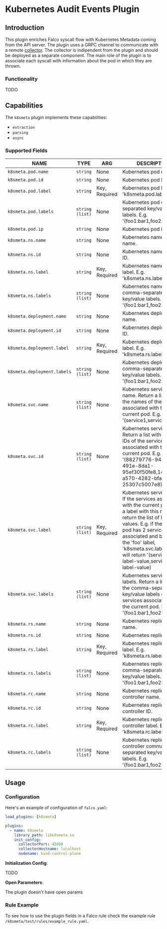 # Kubernetes Audit Events Plugin

## Introduction

This plugin enriches Falco syscall flow with Kubernetes Metadata coming from the API server.
The plugin uses a GRPC channel to communicate with a remote [collector](https://github.com/falcosecurity/k8s-metacollector). The collector is indipendent from the plugin and should be deployed as a separate component. The main role of the plugin is to associate each syscall with information about the pod in which they are thrown.

### Functionality

TODO

## Capabilities

The `k8smeta` plugin implements these capabilities:
* `extraction`
* `parsing`
* `async`

### Supported Fields

<!-- README-PLUGIN-FIELDS -->
|            NAME            |      TYPE       |      ARG      |                                                                                                                                                 DESCRIPTION                                                                                                                                                  |
|----------------------------|-----------------|---------------|--------------------------------------------------------------------------------------------------------------------------------------------------------------------------------------------------------------------------------------------------------------------------------------------------------------|
| `k8smeta.pod.name`          | `string`        | None          | Kubernetes pod name.                                                                                                                                                                                                                                                                                         |
| `k8smeta.pod.id`            | `string`        | None          | Kubernetes pod ID.                                                                                                                                                                                                                                                                                           |
| `k8smeta.pod.label`         | `string`        | Key, Required | Kubernetes pod label. E.g. 'k8smeta.pod.label[foo]'.                                                                                                                                                                                                                                                          |
| `k8smeta.pod.labels`        | `string (list)` | None          | Kubernetes pod comma-separated key/value labels. E.g. '(foo1:bar1,foo2:bar2)'.                                                                                                                                                                                                                               |
| `k8smeta.pod.ip`            | `string`        | None          | Kubernetes pod ip                                                                                                                                                                                                                                                                                            |
| `k8smeta.ns.name`           | `string`        | None          | Kubernetes namespace name.                                                                                                                                                                                                                                                                                   |
| `k8smeta.ns.id`             | `string`        | None          | Kubernetes namespace ID.                                                                                                                                                                                                                                                                                     |
| `k8smeta.ns.label`          | `string`        | Key, Required | Kubernetes namespace label. E.g. 'k8smeta.ns.label[foo]'.                                                                                                                                                                                                                                                     |
| `k8smeta.ns.labels`         | `string (list)` | None          | Kubernetes namespace comma-separated key/value labels. E.g. '(foo1:bar1,foo2:bar2)'.                                                                                                                                                                                                                         |
| `k8smeta.deployment.name`   | `string`        | None          | Kubernetes deployment name.                                                                                                                                                                                                                                                                                  |
| `k8smeta.deployment.id`     | `string`        | None          | Kubernetes deployment ID.                                                                                                                                                                                                                                                                                    |
| `k8smeta.deployment.label`  | `string`        | Key, Required | Kubernetes deployment label. E.g. 'k8smeta.rs.label[foo]'.                                                                                                                                                                                                                                                    |
| `k8smeta.deployment.labels` | `string (list)` | None          | Kubernetes deployment comma-separated key/value labels. E.g. '(foo1:bar1,foo2:bar2)'.                                                                                                                                                                                                                        |
| `k8smeta.svc.name`          | `string (list)` | None          | Kubernetes services name. Return a list with all the names of the services associated with the current pod. E.g. '(service1,service2)'                                                                                                                                                                       |
| `k8smeta.svc.id`            | `string (list)` | None          | Kubernetes services ID. Return a list with all the IDs of the services associated with the current pod. E.g. '(88279776-941c-491e-8da1-95ef30f50fe8,149e72f4-a570-4282-bfa0-25307c5007e8)'                                                                                                                   |
| `k8smeta.svc.label`         | `string (list)` | Key, Required | Kubernetes services label. If the services associated with the current pod have a label with this name, return the list of label's values. E.g. if the current pod has 2 services associated and both have the 'foo' label, 'k8smeta.svc.label[foo]' will return '(service1-label-value,service2-label-value) |
| `k8smeta.svc.labels`        | `string (list)` | None          | Kubernetes services labels. Return a list with all the comma-separated key/value labels of the services associated with the current pod. E.g. '(foo1:bar1,foo2:bar2)'                                                                                                                                        |
| `k8smeta.rs.name`           | `string`        | None          | Kubernetes replica set name.                                                                                                                                                                                                                                                                                 |
| `k8smeta.rs.id`             | `string`        | None          | Kubernetes replica set ID.                                                                                                                                                                                                                                                                                   |
| `k8smeta.rs.label`          | `string`        | Key, Required | Kubernetes replica set label. E.g. 'k8smeta.rs.label[foo]'.                                                                                                                                                                                                                                                   |
| `k8smeta.rs.labels`         | `string (list)` | None          | Kubernetes replica set comma-separated key/value labels. E.g. '(foo1:bar1,foo2:bar2)'.                                                                                                                                                                                                                       |
| `k8smeta.rc.name`           | `string`        | None          | Kubernetes replication controller name.                                                                                                                                                                                                                                                                      |
| `k8smeta.rc.id`             | `string`        | None          | Kubernetes replication controller ID.                                                                                                                                                                                                                                                                        |
| `k8smeta.rc.label`          | `string`        | Key, Required | Kubernetes replication controller label. E.g. 'k8smeta.rc.label[foo]'.                                                                                                                                                                                                                                        |
| `k8smeta.rc.labels`         | `string (list)` | None          | Kubernetes replication controller comma-separated key/value labels. E.g. '(foo1:bar1,foo2:bar2)'.                                                                                                                                                                                                            |
<!-- /README-PLUGIN-FIELDS -->

## Usage

### Configuration

Here's an example of configuration of `falco.yaml`:

```yaml
load_plugins: [k8smeta]

plugins:
  - name: k8smeta
    library_path: libk8smeta.so
    init_config:
      collectorPort: 45000
      collectorHostname: localhost
      nodename: kind-control-plane
```

**Initialization Config**:

TODO

**Open Parameters**:

The plugin doesn't have open params

### Rule Example

To see how to use the plugin fields in a Falco rule check the example rule `/k8smeta/test/rules/example_rule.yaml`.
